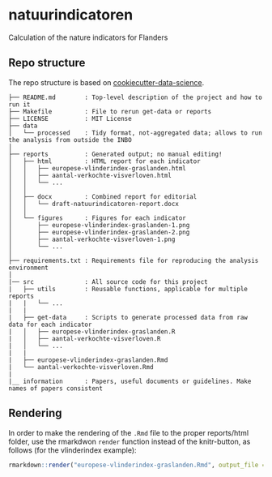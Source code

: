 # natuurindicatoren
Calculation of the nature indicators for Flanders

## Repo structure

The repo structure is based on [cookiecutter-data-science](https://github.com/drivendata/cookiecutter-data-science).

    ├── README.md        : Top-level description of the project and how to run it
    ├── Makefile         : File to rerun get-data or reports
    ├── LICENSE          : MIT License
    ├── data
    │   └── processed    : Tidy format, not-aggregated data; allows to run the analysis from outside the INBO
    │
    ├── reports          : Generated output; no manual editing!
    │   ├── html         : HTML report for each indicator
    │   │   ├── europese-vlinderindex-graslanden.html
    │   │   ├── aantal-verkochte-visverloven.html
    │   │   └── ...
    │   │
    │   ├── docx         : Combined report for editorial
    │   │   └── draft-natuurindicatoren-report.docx
    │   │
    │   └── figures      : Figures for each indicator
    │       ├── europese-vlinderindex-graslanden-1.png
    │       ├── europese-vlinderindex-graslanden-2.png
    │       ├── aantal-verkochte-visverloven-1.png
    │       └── ...
    │
    ├── requirements.txt : Requirements file for reproducing the analysis environment
    │
    |── src              : All source code for this project
    |   ├── utils        : Reusable functions, applicable for multiple reports 
    |   |   └── ...
    |   |
    |   ├── get-data     : Scripts to generate processed data from raw data for each indicator
    |   │   ├── europese-vlinderindex-graslanden.R
    |   │   ├── aantal-verkochte-visverloven.R
    |   │   └── ...
    |   |
    |   ├── europese-vlinderindex-graslanden.Rmd 
    |   └── aantal-verkochte-visverloven.Rmd
    |
    |__ information      : Papers, useful documents or guidelines. Make names of papers consistent
    
    
    
## Rendering

In order to make the rendering of the `.Rmd` file to the proper reports/html folder, use the rmarkdwon `render` function instead of the knitr-button, as follows (for the vlinderindex example):

```R
rmarkdown::render("europese-vlinderindex-graslanden.Rmd", output_file = "../reports/html/europese-vlinderindex-graslanden.html") 
```

